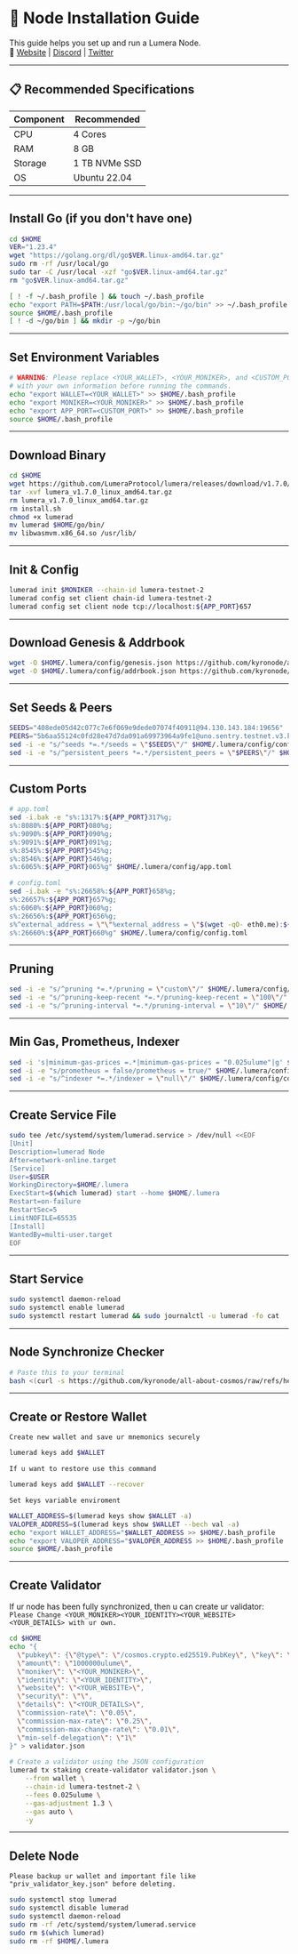 # 🚀 Node Installation Guide

This guide helps you set up and run a Lumera Node.  
🔗 [Website](https://lumera.io/) | [Discord](https://discord.gg/GUzSvAhF) | [Twitter](https://x.com/lumeraprotocol)

---

## 📋 Recommended Specifications

| Component | Recommended |
|-----------|----------|
| CPU       | 4 Cores  |
| RAM       | 8 GB     |
| Storage   | 1 TB NVMe SSD |
| OS        | Ubuntu 22.04 |

---

## Install Go (if you don't have one)
```bash
cd $HOME
VER="1.23.4"
wget "https://golang.org/dl/go$VER.linux-amd64.tar.gz"
sudo rm -rf /usr/local/go
sudo tar -C /usr/local -xzf "go$VER.linux-amd64.tar.gz"
rm "go$VER.linux-amd64.tar.gz"

[ ! -f ~/.bash_profile ] && touch ~/.bash_profile
echo "export PATH=$PATH:/usr/local/go/bin:~/go/bin" >> ~/.bash_profile
source $HOME/.bash_profile
[ ! -d ~/go/bin ] && mkdir -p ~/go/bin
```

---

## Set Environment Variables
```bash
# WARNING: Please replace <YOUR_WALLET>, <YOUR_MONIKER>, and <CUSTOM_PORT>
# with your own information before running the commands.
echo "export WALLET=<YOUR_WALLET>" >> $HOME/.bash_profile
echo "export MONIKER=<YOUR_MONIKER>" >> $HOME/.bash_profile
echo "export APP_PORT=<CUSTOM_PORT>" >> $HOME/.bash_profile
source $HOME/.bash_profile
```

---

## Download Binary
```bash
cd $HOME
wget https://github.com/LumeraProtocol/lumera/releases/download/v1.7.0/lumera_v1.7.0_linux_amd64.tar.gz
tar -xvf lumera_v1.7.0_linux_amd64.tar.gz
rm lumera_v1.7.0_linux_amd64.tar.gz
rm install.sh
chmod +x lumerad
mv lumerad $HOME/go/bin/
mv libwasmvm.x86_64.so /usr/lib/
```

---

## Init & Config
```bash
lumerad init $MONIKER --chain-id lumera-testnet-2
lumerad config set client chain-id lumera-testnet-2
lumerad config set client node tcp://localhost:${APP_PORT}657
```

---

## Download Genesis & Addrbook
```bash
wget -O $HOME/.lumera/config/genesis.json https://github.com/kyronode/all-about-cosmos/raw/refs/heads/main/Testnet/Lumera/genesis.json
wget -O $HOME/.lumera/config/addrbook.json https://github.com/kyronode/all-about-cosmos/raw/refs/heads/main/Testnet/Lumera/addrbook.json
```

---

## Set Seeds & Peers
```bash
SEEDS="408ede05d42c077c7e6f069e9dede07074f40911@94.130.143.184:19656"
PEERS="5b6aa55124c0fd28e47d7da091a69973964a9fe1@uno.sentry.testnet.v3.kiivalidator.com:26656,5e6b283c8879e8d1b0866bda20949f9886aff967@dos.sentry.testnet.v3.kiivalidator.com:26656"
sed -i -e "s/^seeds *=.*/seeds = \"$SEEDS\"/" $HOME/.lumera/config/config.toml
sed -i -e "s/^persistent_peers *=.*/persistent_peers = \"$PEERS\"/" $HOME/.lumera/config/config.toml
```

---

## Custom Ports
```bash
# app.toml
sed -i.bak -e "s%:1317%:${APP_PORT}317%g;
s%:8080%:${APP_PORT}080%g;
s%:9090%:${APP_PORT}090%g;
s%:9091%:${APP_PORT}091%g;
s%:8545%:${APP_PORT}545%g;
s%:8546%:${APP_PORT}546%g;
s%:6065%:${APP_PORT}065%g" $HOME/.lumera/config/app.toml

# config.toml
sed -i.bak -e "s%:26658%:${APP_PORT}658%g;
s%:26657%:${APP_PORT}657%g;
s%:6060%:${APP_PORT}060%g;
s%:26656%:${APP_PORT}656%g;
s%^external_address = \"\"%external_address = \"$(wget -qO- eth0.me):${APP_PORT}656\"%;
s%:26660%:${APP_PORT}660%g" $HOME/.lumera/config/config.toml
```

---

## Pruning
```bash
sed -i -e "s/^pruning *=.*/pruning = \"custom\"/" $HOME/.lumera/config/app.toml 
sed -i -e "s/^pruning-keep-recent *=.*/pruning-keep-recent = \"100\"/" $HOME/.lumera/config/app.toml
sed -i -e "s/^pruning-interval *=.*/pruning-interval = \"10\"/" $HOME/.lumera/config/app.toml
```

---

## Min Gas, Prometheus, Indexer
```bash
sed -i 's|minimum-gas-prices =.*|minimum-gas-prices = "0.025ulume"|g' $HOME/.lumera/config/app.toml
sed -i -e "s/prometheus = false/prometheus = true/" $HOME/.lumera/config/config.toml
sed -i -e "s/^indexer *=.*/indexer = \"null\"/" $HOME/.lumera/config/config.toml
```

---

## Create Service File
```bash
sudo tee /etc/systemd/system/lumerad.service > /dev/null <<EOF
[Unit]
Description=lumerad Node
After=network-online.target
[Service]
User=$USER
WorkingDirectory=$HOME/.lumera
ExecStart=$(which lumerad) start --home $HOME/.lumera
Restart=on-failure
RestartSec=5
LimitNOFILE=65535
[Install]
WantedBy=multi-user.target
EOF
```

---

## Start Service
```bash
sudo systemctl daemon-reload
sudo systemctl enable lumerad
sudo systemctl restart lumerad && sudo journalctl -u lumerad -fo cat
```

---

## Node Synchronize Checker
```bash
# Paste this to your terminal
bash <(curl -s https://github.com/kyronode/all-about-cosmos/raw/refs/heads/main/Testnet/Lumera/lumera-sync.sh)
```

---

## Create or Restore Wallet
`Create new wallet and save ur mnemonics securely`
```bash
lumerad keys add $WALLET
```
`If u want to restore use this command`
```bash
lumerad keys add $WALLET --recover
```
`Set keys variable enviroment`
```bash
WALLET_ADDRESS=$(lumerad keys show $WALLET -a)
VALOPER_ADDRESS=$(lumerad keys show $WALLET --bech val -a)
echo "export WALLET_ADDRESS="$WALLET_ADDRESS >> $HOME/.bash_profile
echo "export VALOPER_ADDRESS="$VALOPER_ADDRESS >> $HOME/.bash_profile
source $HOME/.bash_profile
```

---

## Create Validator
If ur node has been fully synchronized, then u can create ur validator:
`Please Change <YOUR_MONIKER><YOUR_IDENTITY><YOUR_WEBSITE><YOUR_DETAILS> with ur own.`
```bash
cd $HOME
echo "{
  \"pubkey\": {\"@type\": \"/cosmos.crypto.ed25519.PubKey\", \"key\": \"$(lumerad tendermint show-validator | grep -Po '\"key\":\s*\"\K[^\"]*')\"},
  \"amount\": \"1000000ulume\",
  \"moniker\": \"<YOUR_MONIKER>\",
  \"identity\": \"<YOUR_IDENTITY>\",
  \"website\": \"<YOUR_WEBSITE>\",
  \"security\": \"\",
  \"details\": \"<YOUR_DETAILS>\",
  \"commission-rate\": \"0.05\",
  \"commission-max-rate\": \"0.25\",
  \"commission-max-change-rate\": \"0.01\",
  \"min-self-delegation\": \"1\"
}" > validator.json

# Create a validator using the JSON configuration
lumerad tx staking create-validator validator.json \
    --from wallet \
    --chain-id lumera-testnet-2 \
    --fees 0.025ulume \
    --gas-adjustment 1.3 \
    --gas auto \
    -y
```

---

## Delete Node
`Please backup ur wallet and important file like "priv_validator_key.json" before deleting.` 
```bash
sudo systemctl stop lumerad
sudo systemctl disable lumerad
sudo systemctl daemon-reload
sudo rm -rf /etc/systemd/system/lumerad.service
sudo rm $(which lumerad)
sudo rm -rf $HOME/.lumera
```